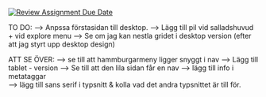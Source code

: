 [![Review Assignment Due Date](https://classroom.github.com/assets/deadline-readme-button-22041afd0340ce965d47ae6ef1cefeee28c7c493a6346c4f15d667ab976d596c.svg)](https://classroom.github.com/a/3GX3QKax)


TO DO:
--> Anpssa förstasidan till desktop. 
--> Lägg till pil vid salladshuvud + vid explore menu
--> Se om jag kan nestla gridet i desktop version (efter att jag styrt upp desktop design)


ATT SE ÖVER:
--> se till att hammburgarmeny ligger snyggt i nav
--> Lägg till tablet - version
--> Se till att den lila sidan får en nav
--> lägg till info i metataggar  
--> lägg till sans serif i typsnitt & kolla vad det andra typsnittet är till för. 